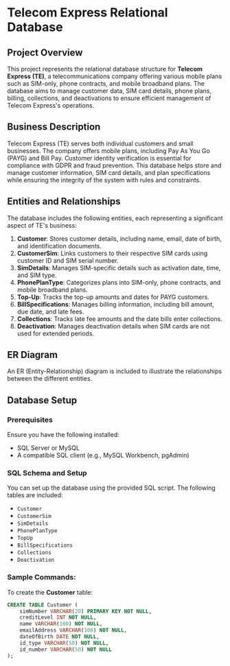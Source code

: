 # Telecom Express Relational Database

## Project Overview
This project represents the relational database structure for **Telecom Express (TE)**, a telecommunications company offering various mobile plans such as SIM-only, phone contracts, and mobile broadband plans. The database aims to manage customer data, SIM card details, phone plans, billing, collections, and deactivations to ensure efficient management of Telecom Express's operations.

## Business Description
Telecom Express (TE) serves both individual customers and small businesses. The company offers mobile plans, including Pay As You Go (PAYG) and Bill Pay. Customer identity verification is essential for compliance with GDPR and fraud prevention. This database helps store and manage customer information, SIM card details, and plan specifications while ensuring the integrity of the system with rules and constraints.

## Entities and Relationships
The database includes the following entities, each representing a significant aspect of TE's business:

1. **Customer**: Stores customer details, including name, email, date of birth, and identification documents.
2. **CustomerSim**: Links customers to their respective SIM cards using customer ID and SIM serial number.
3. **SimDetails**: Manages SIM-specific details such as activation date, time, and SIM type.
4. **PhonePlanType**: Categorizes plans into SIM-only, phone contracts, and mobile broadband plans.
5. **Top-Up**: Tracks the top-up amounts and dates for PAYG customers.
6. **BillSpecifications**: Manages billing information, including bill amount, due date, and late fees.
7. **Collections**: Tracks late fee amounts and the date bills enter collections.
8. **Deactivation**: Manages deactivation details when SIM cards are not used for extended periods.

## ER Diagram
An ER (Entity-Relationship) diagram is included to illustrate the relationships between the different entities.

## Database Setup
### Prerequisites
Ensure you have the following installed:
- SQL Server or MySQL
- A compatible SQL client (e.g., MySQL Workbench, pgAdmin)

### SQL Schema and Setup
You can set up the database using the provided SQL script. The following tables are included:
- `Customer`
- `CustomerSim`
- `SimDetails`
- `PhonePlanType`
- `TopUp`
- `BillSpecifications`
- `Collections`
- `Deactivation`

### Sample Commands:
To create the **Customer** table:
```sql
CREATE TABLE Customer (
    simNumber VARCHAR(20) PRIMARY KEY NOT NULL,
    creditLevel INT NOT NULL,
    name VARCHAR(100) NOT NULL,
    emailAddress VARCHAR(100) NOT NULL,
    dateOfBirth DATE NOT NULL,
    id_type VARCHAR(50) NOT NULL,
    id_number VARCHAR(50) NOT NULL
);

